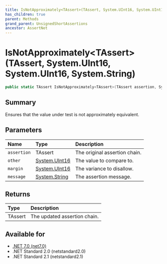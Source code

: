 ```yaml
---
title: IsNotApproximately<TAssert>(TAssert, System.UInt16, System.UInt16, System.String)
has_children: true
parent: Methods
grand_parent: UnsignedShortAssertions
ancestor: AssertNet
---
```

# IsNotApproximately&lt;TAssert&gt;(TAssert, System.UInt16, System.UInt16, System.String)

```csharp
public static TAssert IsNotApproximately<TAssert>(TAssert assertion, System.UInt16 other, System.UInt16 margin, System.String message);
```

## Summary
Ensures that the value under test is not approximately equivalent.

## Parameters
|Name|Type|Description|
|:-|:-|:-|
|`assertion`|TAssert|The original assertion chain.|
|`other`|[System.UInt16](https://learn.microsoft.com/en-us/dotnet/api/system.uint16)|The value to compare to.|
|`margin`|[System.UInt16](https://learn.microsoft.com/en-us/dotnet/api/system.uint16)|The variance to disallow.|
|`message`|[System.String](https://learn.microsoft.com/en-us/dotnet/api/system.string)|The assertion message.|

## Returns
|Type|Description|
|:-|:-|
|TAssert|The updated assertion chain.|

## Available for
- [.NET 7.0 (net7.0)](https://versionsof.net/core/7.0/)
- .NET Standard 2.0 (netstandard2.0)
- .NET Standard 2.1 (netstandard2.1)
